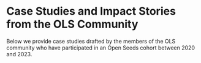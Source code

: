 # Case Studies and Impact Stories from the OLS Community

Below we provide case studies drafted by the members of the OLS community who have participated in an Open Seeds cohort between 2020 and 2023.
